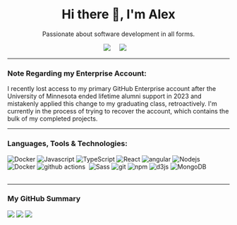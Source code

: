 <h1 align='center'> Hi there 👋, I'm Alex </h1>

<p align='center'>
  Passionate about software development in all forms.
</p>

<p align='center'>
  <a href="https://www.linkedin.com/in/alex-m-king/"><img src="https://img.shields.io/badge/linkedin-%230077B5.svg?&style=for-the-badge&logo=linkedin&logoColor=white" /></a>&nbsp;&nbsp;&nbsp;&nbsp;
  <a href="mailto:alexmking10@gmail.com?subject=Alex%20King"><img src="https://img.shields.io/badge/gmail-%23D14836.svg?&style=for-the-badge&logo=gmail&logoColor=white" /></a>&nbsp;&nbsp;&nbsp;&nbsp;

</p>

---
<h3>Note Regarding my Enterprise Account:</h3>
<p>
I recently lost access to my primary GitHub Enterprise account after the University of Minnesota ended lifetime alumni support in 2023 and mistakenly applied this change to my graduating class, retroactively. I'm currently in the process of trying to recover the account, which contains the bulk of my completed projects. 
</p>

---

<h3>Languages, Tools & Technologies:</h3>
<p>
  <img alt="Docker" src="https://img.shields.io/badge/-Docker-46a2f1?style=flat-square&logo=react&logoColor=black" />
  <img alt="Javascript" src="https://img.shields.io/badge/-javascript-f7df1c?style=flat-square&logo=javascript&logoColor=black" />
  <img alt="TypeScript" src="https://img.shields.io/badge/-TypeScript-007ACC?style=flat-square&logo=typescript&logoColor=white" />
  <img alt="React" src="https://img.shields.io/badge/-React-45b8d8?style=flat-square&logo=react&logoColor=white" />
  <img alt="angular" src="https://img.shields.io/badge/-Angular-DD0031?style=flat-square&logo=angular&logoColor=white" />
  <img alt="Nodejs" src="https://img.shields.io/badge/-Nodejs-43853d?style=flat-square&logo=Node.js&logoColor=white" />
  <img alt="Docker" src="https://img.shields.io/badge/-Docker-46a2f1?style=flat-square&logo=docker&logoColor=white" />
  <img alt="github actions" src="https://img.shields.io/badge/-Github_Actions-2088FF?style=flat-square&logo=github-actions&logoColor=white" />
  <img alt="" src="https://img.shields.io/badge/Google%20Cloud-%234285F4?logo=Google%20Cloud&logoColor=white"/>
  <img alt="Sass" src="https://img.shields.io/badge/-Sass-CC6699?style=flat-square&logo=sass&logoColor=white" />
  <img alt="git" src="https://img.shields.io/badge/-Git-F05032?style=flat-square&logo=git&logoColor=white" />
  <img alt="npm" src="https://img.shields.io/badge/-NPM-CB3837?style=flat-square&logo=npm&logoColor=white" />
  <img alt="d3js" src="https://img.shields.io/badge/-D3.js-F9A03C?style=flat-square&logo=d3.js&logoColor=white" />
  <img alt="MongoDB" src="https://img.shields.io/badge/-MongoDB-13aa52?style=flat-square&logo=mongodb&logoColor=white" />
  <img alt="" src="https://img.shields.io/badge/.NET-512BD4?logo=.Net"/>
  <img alt="" src="https://img.shields.io/badge/C%2B%2B-00599C?logo=C%2B%2B&logoColor=white"/>
  <img alt="" src="https://img.shields.io/badge/Python-%233776AB?logo=Python&logoColor=white"/>
  <img alt="" src="https://img.shields.io/badge/F%23-%23378BBA?logo=F%23&logoColor=white"/>
  <img alt="" src="https://img.shields.io/badge/HTML5-%23E34F26?logo=HTML5&logoColor=white"/>
  <img alt="" src="https://img.shields.io/badge/CSS3-%231572B6?logo=CSS3&logoColor=white"/>
  <img alt="" src="https://img.shields.io/badge/MySQL-%234479A1?logo=mysql&logoColor=white"/>
  <img alt="" src="https://img.shields.io/badge/PostgreSQL-%234169E1?logo=postgresql&logoColor=white"/>
  <img alt="" src="https://img.shields.io/badge/Vim-019733?logo=Vim&logoColor=white"/>
  <img alt="" src="https://img.shields.io/badge/Eclipse-%232C2255?logo=Eclipse&logoColor=white"/>
  <img alt="" src="https://img.shields.io/badge/Android%20Studio-%233DDC84?logo=Android%20Studio&logoColor=white"/>
  <img alt="" src="https://img.shields.io/badge/Linux-%23FCC624?logo=Linux&logoColor=black"/>
  <img alt="" src="https://img.shields.io/badge/Jira-%230052CC?logo=Jira&logoColor=white"/>
  <img alt="" src="https://img.shields.io/badge/Jenkins-%23D24939?logo=Jenkins&logoColor=white"/>
  <img alt="" src="https://img.shields.io/badge/MacOS-%23000000?logo=MacOS&logoColor=white"/>
  <img alt="" src="https://img.shields.io/badge/GNU%20Emacs-%237F5AB6?logo=GNU%20Emacs&logoColor=white"/>
  <img alt="" src="https://img.shields.io/badge/Tailwind%20CSS-%2306B6D4?logo=Tailwind%20CSS&logoColor=white"/>
  <img alt="" src="https://img.shields.io/badge/Apache-%23D22128?logo=Apache&logoColor=white"/>
  <img alt="" src="https://img.shields.io/badge/NGINX-%23009639?logo=NGINX&logoColor=white"/>
  <img alt="" src="https://img.shields.io/badge/Postman-%23FF6C37?logo=Postman&logoColor=white"/>
  <img alt="" src="https://img.shields.io/badge/Flask-%23000000?logo=Flask&logoColor=white"/>
  <img alt="" src="https://img.shields.io/badge/Flutter-%2302569B?logo=Flutter&logoColor=white"/>
  <img alt="" src="https://img.shields.io/badge/jQuery-%230769AD?logo=jQuery&logoColor=white"/>
  <img alt="" src="https://img.shields.io/badge/Socket.io-%23010101?logo=Socket.io&logoColor=white"/>
  <img alt="" src="https://img.shields.io/badge/Express-%23000000?logo=Express&logoColor=white"/>
  <img alt="" src="https://img.shields.io/badge/AWS-%23232F3E?logo=Amazon%20Web%20Services&logoColor=white"/>
  <img alt="" src="https://img.shields.io/badge/GNU%20Bash-%234EAA25?logo=GNU%20Bash&logoColor=white"/>
  <img alt="" src="https://img.shields.io/badge/Ubuntu-%23E95420?logo=Ubuntu&logoColor=white"/>
  <img alt="" src="https://img.shields.io/badge/Wordpress-%2321759B?logo=Wordpress&logoColor=white"/>
  <img alt="" src="https://img.shields.io/badge/Notepad%2B%2B-%2390E59A?logo=Notepad%2B%2B&logoColor=black"/>
</p>

---

<h3>My GitHub Summary</h3>

<p> 
 <img src="https://komarev.com/ghpvc/?username=alexmking1&color=fb4362"/>
 <img src="https://badges.pufler.dev/repos/alexmking1"/>
 <img src="https://badges.pufler.dev/commits/monthly/alexmking1" />
</p>

<!--
<p align = "center">
  <img  src = "https://github-readme-stats.vercel.app/api?username=ritik307&show_icons=true&theme=radical&line_height=27">
  <img src = "https://github-readme-stats.vercel.app/api/top-langs/?username=alexmking1&hide=shaderlab,kotlin,hlsl&theme=dark">
</p>

-->

<!--
[![GitHub Streak](https://github-readme-streak-stats.herokuapp.com?user=alexmking1&theme=dark&ring=fb4362&file=fb4362&currStreakNum=fb4362&currStreakLabel=fb4362&hide_border=true)](https://git.io/streak-stats)
-->

<!--
<img src = "https://github-readme-stats.vercel.app/api/top-langs/?username=alexmking1&hide=shaderlab,kotlin,hlsl&theme=radical">
![Alex's GitHub stats](https://github-readme-stats.vercel.app/api?username=alexmking1&hide_border=true&show_icons=true&bg_color=151515&title_color=fb4362&icon_color=fb4362&text_bold=false&text_color=9e9e9e)
-->




<!--
**alexmking1/alexmking1** is a ✨ _special_ ✨ repository because its `README.md` (this file) appears on your GitHub profile.

Here are some ideas to get you started:

- 🔭 I’m currently working on ...
- 🌱 I’m currently learning ...
- 👯 I’m looking to collaborate on ...
- 🤔 I’m looking for help with ...
- 💬 Ask me about ...
- 📫 How to reach me: ...
- 😄 Pronouns: ...
- ⚡ Fun fact: ...
-->
